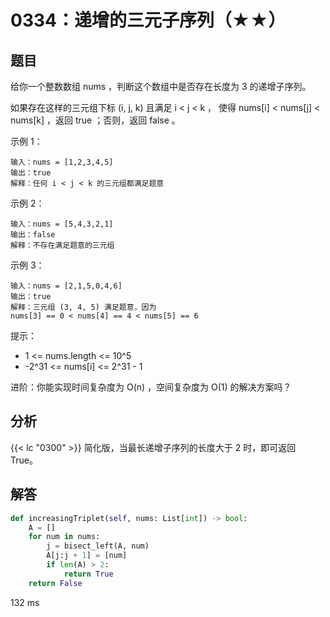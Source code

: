 # 0334：递增的三元子序列（★★）


## 题目

给你一个整数数组 nums ，判断这个数组中是否存在长度为 3 的递增子序列。

如果存在这样的三元组下标 (i, j, k) 且满足 i < j < k ，
使得 nums[i] < nums[j] < nums[k] ，返回 true ；否则，返回 false 。

示例 1：

	输入：nums = [1,2,3,4,5]
	输出：true
	解释：任何 i < j < k 的三元组都满足题意
	
示例 2：

	输入：nums = [5,4,3,2,1]
	输出：false
	解释：不存在满足题意的三元组
	
示例 3：

	输入：nums = [2,1,5,0,4,6]
	输出：true
	解释：三元组 (3, 4, 5) 满足题意，因为 
	nums[3] == 0 < nums[4] == 4 < nums[5] == 6

提示：
- 1 <= nums.length <= 10^5
- -2^31 <= nums[i] <= 2^31 - 1

进阶：你能实现时间复杂度为 O(n) ，空间复杂度为 O(1) 的解决方案吗？

## 分析

{{< lc "0300" >}} 简化版，当最长递增子序列的长度大于 2 时，即可返回 True。

## 解答

```python
def increasingTriplet(self, nums: List[int]) -> bool:
    A = []
    for num in nums:
        j = bisect_left(A, num)
        A[j:j + 1] = [num]
        if len(A) > 2:
            return True
    return False
```
132 ms

